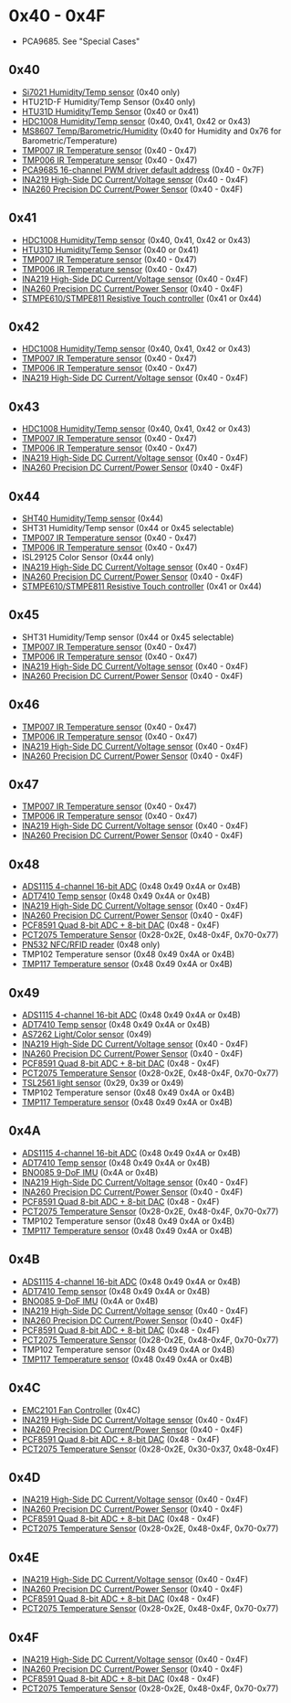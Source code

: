 <!--- SPDX-FileCopyrightText: 2022 Alec Delaney for Adafruit Industries --->
<!--- SPDX-License-Identifier: MIT --->

# 0x40 - 0x4F

- PCA9685.  See "Special Cases"

## 0x40

- [Si7021 Humidity/Temp sensor](https://www.adafruit.com/product/3251) (0x40 only)
- HTU21D-F Humidity/Temp Sensor (0x40 only)
- [HTU31D Humidity/Temp Sensor](https://www.adafruit.com/product/4832) (0x40 or 0x41)
- [HDC1008 Humidity/Temp sensor](https://www.adafruit.com/product/2635) (0x40, 0x41, 0x42 or 0x43)
- [MS8607 Temp/Barometric/Humidity](https://www.adafruit.com/product/4716) (0x40 for Humidity and 0x76 for Barometric/Temperature)
- [TMP007 IR Temperature sensor](https://www.adafruit.com/product/2023) (0x40 - 0x47)
- [TMP006 IR Temperature sensor](https://www.adafruit.com/product/1296) (0x40 - 0x47)
- [PCA9685 16-channel PWM driver default address](https://www.adafruit.com/product/815) (0x40 - 0x7F)
- [INA219 High-Side DC Current/Voltage sensor](https://www.adafruit.com/product/904) (0x40 - 0x4F)
- [INA260 Precision DC Current/Power Sensor](https://www.adafruit.com/product/4226) (0x40 - 0x4F)

## 0x41

- [HDC1008 Humidity/Temp sensor](https://www.adafruit.com/product/2635) (0x40, 0x41, 0x42 or 0x43)
- [HTU31D Humidity/Temp Sensor](https://www.adafruit.com/product/4832) (0x40 or 0x41)
- [TMP007 IR Temperature sensor](https://www.adafruit.com/product/2023) (0x40 - 0x47)
- [TMP006 IR Temperature sensor](https://www.adafruit.com/product/1296) (0x40 - 0x47)
- [INA219 High-Side DC Current/Voltage sensor](https://www.adafruit.com/product/904) (0x40 - 0x4F)
- [INA260 Precision DC Current/Power Sensor](https://www.adafruit.com/product/4226) (0x40 - 0x4F)
- [STMPE610/STMPE811 Resistive Touch controller](https://www.adafruit.com/product/1571) (0x41 or 0x44)

## 0x42

- [HDC1008 Humidity/Temp sensor](https://www.adafruit.com/product/2635) (0x40, 0x41, 0x42 or 0x43)
- [TMP007 IR Temperature sensor](https://www.adafruit.com/product/2023) (0x40 - 0x47)
- [TMP006 IR Temperature sensor](https://www.adafruit.com/product/1296) (0x40 - 0x47)
- [INA219 High-Side DC Current/Voltage sensor](https://www.adafruit.com/product/904) (0x40 - 0x4F)

## 0x43

- [HDC1008 Humidity/Temp sensor](https://www.adafruit.com/product/2635) (0x40, 0x41, 0x42 or 0x43)
- [TMP007 IR Temperature sensor](https://www.adafruit.com/product/2023) (0x40 - 0x47)
- [TMP006 IR Temperature sensor](https://www.adafruit.com/product/1296) (0x40 - 0x47)
- [INA219 High-Side DC Current/Voltage sensor](https://www.adafruit.com/product/904) (0x40 - 0x4F)
- [INA260 Precision DC Current/Power Sensor](https://www.adafruit.com/product/4226) (0x40 - 0x4F)

## 0x44

- [SHT40 Humidity/Temp sensor](https://www.adafruit.com/product/4885) (0x44)
- SHT31 Humidity/Temp sensor (0x44 or 0x45 selectable)
- [TMP007 IR Temperature sensor](https://www.adafruit.com/product/2023) (0x40 - 0x47)
- [TMP006 IR Temperature sensor](https://www.adafruit.com/product/1296) (0x40 - 0x47)
- ISL29125 Color Sensor (0x44 only)
- [INA219 High-Side DC Current/Voltage sensor](https://www.adafruit.com/product/904) (0x40 - 0x4F)
- [INA260 Precision DC Current/Power Sensor](https://www.adafruit.com/product/4226) (0x40 - 0x4F)
- [STMPE610/STMPE811 Resistive Touch controller](https://www.adafruit.com/product/1571) (0x41 or 0x44)

## 0x45

- SHT31 Humidity/Temp sensor (0x44 or 0x45 selectable)
- [TMP007 IR Temperature sensor](https://www.adafruit.com/product/2023) (0x40 - 0x47)
- [TMP006 IR Temperature sensor](https://www.adafruit.com/product/1296) (0x40 - 0x47)
- [INA219 High-Side DC Current/Voltage sensor](https://www.adafruit.com/product/904) (0x40 - 0x4F)
- [INA260 Precision DC Current/Power Sensor](https://www.adafruit.com/product/4226) (0x40 - 0x4F)

## 0x46

- [TMP007 IR Temperature sensor](https://www.adafruit.com/product/2023) (0x40 - 0x47)
- [TMP006 IR Temperature sensor](https://www.adafruit.com/product/1296) (0x40 - 0x47)
- [INA219 High-Side DC Current/Voltage sensor](https://www.adafruit.com/product/904) (0x40 - 0x4F)
- [INA260 Precision DC Current/Power Sensor](https://www.adafruit.com/product/4226) (0x40 - 0x4F)

## 0x47

- [TMP007 IR Temperature sensor](https://www.adafruit.com/product/2023) (0x40 - 0x47)
- [TMP006 IR Temperature sensor](https://www.adafruit.com/product/1296) (0x40 - 0x47)
- [INA219 High-Side DC Current/Voltage sensor](https://www.adafruit.com/product/904) (0x40 - 0x4F)
- [INA260 Precision DC Current/Power Sensor](https://www.adafruit.com/product/4226) (0x40 - 0x4F)

## 0x48

- [ADS1115 4-channel 16-bit ADC](https://www.adafruit.com/product/1085) (0x48 0x49 0x4A or 0x4B)
- [ADT7410 Temp sensor](https://www.adafruit.com/product/4089) (0x48 0x49 0x4A or 0x4B)
- [INA219 High-Side DC Current/Voltage sensor](https://www.adafruit.com/product/904) (0x40 - 0x4F)
- [INA260 Precision DC Current/Power Sensor](https://www.adafruit.com/product/4226) (0x40 - 0x4F)
- [PCF8591 Quad 8-bit ADC + 8-bit DAC](https://www.adafruit.com/product/4648) (0x48 - 0x4F)
- [PCT2075 Temperature Sensor](https://www.adafruit.com/product/4369) (0x28-0x2E, 0x48-0x4F, 0x70-0x77)
- [PN532 NFC/RFID reader](https://www.adafruit.com/product/364) (0x48 only)
- TMP102 Temperature sensor (0x48 0x49 0x4A or 0x4B)
- [TMP117 Temperature sensor](https://www.adafruit.com/product/4821) (0x48 0x49 0x4A or 0x4B)

## 0x49

- [ADS1115 4-channel 16-bit ADC](https://www.adafruit.com/product/1085) (0x48 0x49 0x4A or 0x4B)
- [ADT7410 Temp sensor](https://www.adafruit.com/product/4089) (0x48 0x49 0x4A or 0x4B)
- [AS7262 Light/Color sensor](https://www.adafruit.com/product/3779) (0x49)
- [INA219 High-Side DC Current/Voltage sensor](https://www.adafruit.com/product/904) (0x40 - 0x4F)
- [INA260 Precision DC Current/Power Sensor](https://www.adafruit.com/product/4226) (0x40 - 0x4F)
- [PCF8591 Quad 8-bit ADC + 8-bit DAC](https://www.adafruit.com/product/4648) (0x48 - 0x4F)
- [PCT2075 Temperature Sensor](https://www.adafruit.com/product/4369) (0x28-0x2E, 0x48-0x4F, 0x70-0x77)
- [TSL2561 light sensor](https://www.adafruit.com/product/439) (0x29, 0x39 or 0x49)
- TMP102 Temperature sensor (0x48 0x49 0x4A or 0x4B)
- [TMP117 Temperature sensor](https://www.adafruit.com/product/4821) (0x48 0x49 0x4A or 0x4B)

## 0x4A

- [ADS1115 4-channel 16-bit ADC](https://www.adafruit.com/product/1085) (0x48 0x49 0x4A or 0x4B)
- [ADT7410 Temp sensor](https://www.adafruit.com/product/4089) (0x48 0x49 0x4A or 0x4B)
- [BNO085 9-DoF IMU](https://www.adafruit.com/product/4754) (0x4A or 0x4B)
- [INA219 High-Side DC Current/Voltage sensor](https://www.adafruit.com/product/904) (0x40 - 0x4F)
- [INA260 Precision DC Current/Power Sensor](https://www.adafruit.com/product/4226) (0x40 - 0x4F)
- [PCF8591 Quad 8-bit ADC + 8-bit DAC](https://www.adafruit.com/product/4648) (0x48 - 0x4F)
- [PCT2075 Temperature Sensor](https://www.adafruit.com/product/4369) (0x28-0x2E, 0x48-0x4F, 0x70-0x77)
- TMP102 Temperature sensor (0x48 0x49 0x4A or 0x4B)
- [TMP117 Temperature sensor](https://www.adafruit.com/product/4821) (0x48 0x49 0x4A or 0x4B)

## 0x4B

- [ADS1115 4-channel 16-bit ADC](https://www.adafruit.com/product/1085) (0x48 0x49 0x4A or 0x4B)
- [ADT7410 Temp sensor](https://www.adafruit.com/product/4089) (0x48 0x49 0x4A or 0x4B)
- [BNO085 9-DoF IMU](https://www.adafruit.com/product/4754) (0x4A or 0x4B)
- [INA219 High-Side DC Current/Voltage sensor](https://www.adafruit.com/product/904) (0x40 - 0x4F)
- [INA260 Precision DC Current/Power Sensor](https://www.adafruit.com/product/4226) (0x40 - 0x4F)
- [PCF8591 Quad 8-bit ADC + 8-bit DAC](https://www.adafruit.com/product/4648) (0x48 - 0x4F)
- [PCT2075 Temperature Sensor](https://www.adafruit.com/product/4369) (0x28-0x2E, 0x48-0x4F, 0x70-0x77)
- TMP102 Temperature sensor (0x48 0x49 0x4A or 0x4B)
- [TMP117 Temperature sensor](https://www.adafruit.com/product/4821) (0x48 0x49 0x4A or 0x4B)

## 0x4C

- [EMC2101 Fan Controller](https://www.adafruit.com/product/4808) (0x4C)
- [INA219 High-Side DC Current/Voltage sensor](https://www.adafruit.com/product/904) (0x40 - 0x4F)
- [INA260 Precision DC Current/Power Sensor](https://www.adafruit.com/product/4226) (0x40 - 0x4F)
- [PCF8591 Quad 8-bit ADC + 8-bit DAC](https://www.adafruit.com/product/4648) (0x48 - 0x4F)
- [PCT2075 Temperature Sensor](https://www.adafruit.com/product/4369) (0x28-0x2E, 0x30-0x37, 0x48-0x4F)

## 0x4D

- [INA219 High-Side DC Current/Voltage sensor](https://www.adafruit.com/product/904) (0x40 - 0x4F)
- [INA260 Precision DC Current/Power Sensor](https://www.adafruit.com/product/4226) (0x40 - 0x4F)
- [PCF8591 Quad 8-bit ADC + 8-bit DAC](https://www.adafruit.com/product/4648) (0x48 - 0x4F)
- [PCT2075 Temperature Sensor](https://www.adafruit.com/product/4369) (0x28-0x2E, 0x48-0x4F, 0x70-0x77)

## 0x4E

- [INA219 High-Side DC Current/Voltage sensor](https://www.adafruit.com/product/904) (0x40 - 0x4F)
- [INA260 Precision DC Current/Power Sensor](https://www.adafruit.com/product/4226) (0x40 - 0x4F)
- [PCF8591 Quad 8-bit ADC + 8-bit DAC](https://www.adafruit.com/product/4648) (0x48 - 0x4F)
- [PCT2075 Temperature Sensor](https://www.adafruit.com/product/4369) (0x28-0x2E, 0x48-0x4F, 0x70-0x77)

## 0x4F

- [INA219 High-Side DC Current/Voltage sensor](https://www.adafruit.com/product/904) (0x40 - 0x4F)
- [INA260 Precision DC Current/Power Sensor](https://www.adafruit.com/product/4226) (0x40 - 0x4F)
- [PCF8591 Quad 8-bit ADC + 8-bit DAC](https://www.adafruit.com/product/4648) (0x48 - 0x4F)
- [PCT2075 Temperature Sensor](https://www.adafruit.com/product/4369) (0x28-0x2E, 0x48-0x4F, 0x70-0x77)
